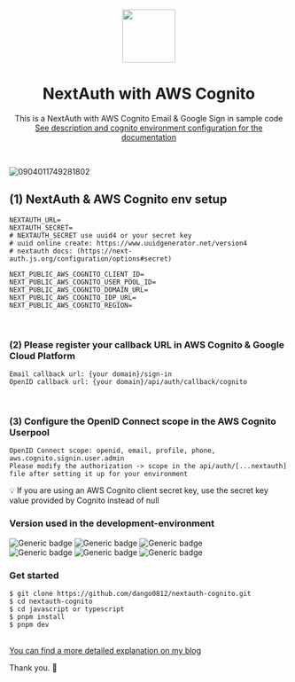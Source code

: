 

<p align="center">
  <br/>
  <a href="https://authjs.dev" target="_blank">
  <img width="96px" src="https://authjs.dev/img/logo-sm.png" />
  </a>
  <h1 align="center">
    NextAuth with AWS Cognito
  </h1>
</p>
<p align="center">
  This is a NextAuth with AWS Cognito Email & Google Sign in sample code<br/>
  <a href="https://dev.to/dango0812/nextauth-with-aws-cognito-email-google-sign-in-5ef6" target="_blank">
    See description and cognito environment configuration for the documentation
  </a>
</p>
<br/>

![0904011749281802](https://github.com/user-attachments/assets/cbd1082d-7725-49cf-a4fb-7987ab5a5d16)

## (1) NextAuth & AWS Cognito env setup
```
NEXTAUTH_URL=
NEXTAUTH_SECRET=
# NEXTAUTH_SECRET use uuid4 or your secret key
# uuid online create: https://www.uuidgenerator.net/version4
# nextauth docs: (https://next-auth.js.org/configuration/options#secret)

NEXT_PUBLIC_AWS_COGNITO_CLIENT_ID=
NEXT_PUBLIC_AWS_COGNITO_USER_POOL_ID=
NEXT_PUBLIC_AWS_COGNITO_DOMAIN_URL=
NEXT_PUBLIC_AWS_COGNITO_IDP_URL=
NEXT_PUBLIC_AWS_COGNITO_REGION=
```
<br/>

### (2) Please register your callback URL in AWS Cognito & Google Cloud Platform
```
Email callback url: {your domain}/sign-in
OpenID callback url: {your domain}/api/auth/callback/cognito
```
<br/>

### (3) Configure the OpenID Connect scope in the AWS Cognito Userpool
```
OpenID Connect scope: openid, email, profile, phone, aws.cognito.signin.user.admin
Please modify the authorization -> scope in the api/auth/[...nextauth] file after setting it up for your environment
```
💡 If you are using an AWS Cognito client secret key, use the secret key value provided by Cognito instead of null
<br/>

### Version used in the development-environment
![Generic badge](https://img.shields.io/badge/next.js-14.2.7-brightgreen.svg) ![Generic badge](https://img.shields.io/badge/next--auth-4.25.5-red.svg) ![Generic badge](https://img.shields.io/badge/aws--sdk--cognito--provider-3.521.0-orange.svg)<br/>
![Generic badge](https://img.shields.io/badge/tailwindcss-3.4.1-lightgrey.svg) ![Generic badge](https://img.shields.io/badge/eslint-^8-lightgrey.svg) ![Generic badge](https://img.shields.io/badge/typescript-^5-lightgrey.svg)
<br/>

### Get started
```
$ git clone https://github.com/dango0812/nextauth-cognito.git
$ cd nextauth-cognito
$ cd javascript or typescript
$ pnpm install
$ pnpm dev
```
<br/>

<a href="https://dev.to/dango0812/nextauth-with-aws-cognito-email-google-sign-in-5ef6" target="_blank">
  You can find a more detailed explanation on my blog
</a>

Thank you. 🫠
